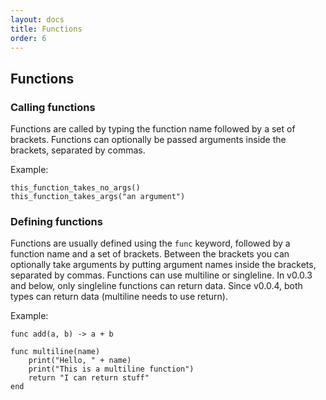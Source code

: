 ```yaml
---
layout: docs
title: Functions
order: 6
---
```


## Functions

### Calling functions

Functions are called by typing the function name followed by a set of brackets.
Functions can optionally be passed arguments inside the brackets, separated by commas.

Example:
```corlang
this_function_takes_no_args()
this_function_takes_args("an argument")
```

### Defining functions

Functions are usually defined using the `func` keyword, followed by a function name and a
set of brackets.
Between the brackets you can optionally take arguments by putting argument names inside the
brackets, separated by commas.
Functions can use multiline or singleline. In v0.0.3 and below, only singleline functions
can return data. Since v0.0.4, both types can return
data (multiline needs to use return).

Example:
```corlang
func add(a, b) -> a + b

func multiline(name)
    print("Hello, " + name)
    print("This is a multiline function")
    return "I can return stuff"
end
```